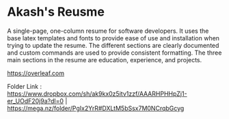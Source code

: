 # Akash's Reusme
A single-page, one-column resume for software developers. It uses the base latex templates and fonts to provide ease of use and installation when trying to update the resume. The different sections are clearly documented and custom commands are used to provide consistent formatting. The three main sections in the resume are education, experience, and projects.

https://overleaf.com

Folder Link : https://www.dropbox.com/sh/ak9kx0z5itv1zzf/AAARHPHHpZj1-er_UOdF20j9a?dl=0 | https://mega.nz/folder/PgIx2YrR#DXLtM5bSsx7M0NCrqbGcyg
